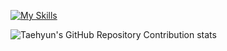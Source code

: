 [![My Skills](https://skillicons.dev/icons?i=lua,js,css,html,vue,scss)](https://skillicons.dev)


![Taehyun's GitHub Repository Contribution stats](https://github-contributor-stats.vercel.app/api?username=AmadeoGianini&limit=5)
